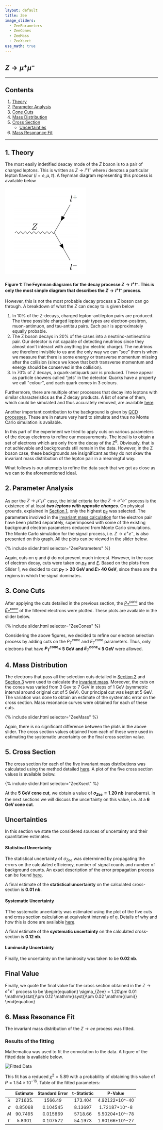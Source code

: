 ```yaml
---
layout: default
title: Zee
image_sliders:
  - ZeeParameters
  - ZeeCones
  - ZeeMass
  - ZeeXsect
use_math: true
---
```


## $Z\rightarrow\mu^+\mu^-$
---
## Contents

1. [Theory](#1-theory)
2. [Parameter Analysis](#2-parameter-analysis)
3. [Cone Cuts](#3-cone-cuts)
4. [Mass Distribution](#4-mass-distribution)
5. [Cross Section](#5-cross-section)
	* [Uncertainties](#uncertainties)
6. [Mass Resonance Fit](#6-mass-resonance-fit)

---

## 1. Theory

The most easily indetified deacay mode of the $Z$ boson is to a pair of charged leptons. This is written as $Z\rightarrow l^+l^-$ where $l$ denotes a particular lepton flavour ($l = e, \mu, \tau$). A feynman diagram representing this process is available below

![Z decay](/assets/figures/feynman/zdecay.png)

#### Figure 1: The Feynman diagrams for the decay processe $Z\rightarrow l^+l^-$. This is only the most simple diagram that describes the $Z\rightarrow l^+l^-$ process.

However, this is not the most probable decay process a Z boson can go through. A breakdown of what the $Z$ can decay to is given below
1. In 10% of the Z-decays, charged lepton-antilepton pairs are produced. The three possible charged lepton pair types are electron-positron, muon-antimuon, and tau-antitau pairs. Each pair is approximately equally probable.
2. The Z boson decays in 20% of the cases into a neutrino-antineutrino pair. Our detector is not capable of detecting neutrinos since they almost don't interact with anything (no electric charge). The neutrinos are therefore invisible to us and the only way we can “see” them is when we measure that there is some energy or transverse momentum missing after the collision (since we know that both transverse momentum and energy should be conserved in the collision).
3. In 70% of Z decays, a quark-antiquark pair is produced. These appear as particle showers called “jets“ in the detector. Quarks have a property we call "colour", and each quark comes in 3 colours.

Furthermore, there are multiple other processes that decay into leptons with similar characteristics as the $Z$ decay products. A list of some of them, which could be simulated and thus accurately removed, are available [here](index.md#data-sets-and-simulations).

Another important contribution to the background is given by [QCD processes](https://arxiv.org/abs/hep-ph/0111420). These are in nature very hard to simulate and thus no Monte Carlo simulation is available.

In this part of the experiment we tried to apply cuts on various parameters of the decay electrons to refine our measurements. The ideal is to obtain a set of electrons which are only from the decay of the $Z^0$. Obviously, that is not achievable and backgrounds still remain in the data. However, in the Z boson case, these backgrounds are insignificant as they do not skew the invariant mass distribution of the lepton pair in a meaningful way.

What follows is our attempts to refine the data such that we get as close as we can to the aforementioned ideal.

## 2. Parameter Analysis

As per the $Z\rightarrow\mu^{-}\mu^{+}$ case, the initial criteria for the $Z\rightarrow e^+e^-$ process is the existence of at least **_two leptons with opposite charges_**. On physical grounds, explained in [Section 1](#1-theory), only the highest [$p_T$](index.md#variable-names) was selected.
The parameters involved in the [invariant mass calculation](index.md#invariant-mass) for the electron pair have been plotted separately, superimposed with some of the existing background electron parameters deduced from Monte Carlo simulations. The Monte Carlo simulation for the signal process, i.e. $Z\rightarrow e^+e^-$, is also presented on this graph. All the plots can be viewed in the slider below.

{% include slider.html selector="ZeeParameters" %}

Again, cuts on $\eta$ and $\phi$ do not present much interest. However, in the case of electron decay, cuts were taken on [$p_T$](index.md#bariable-names) and [$E$](index.md#bariable-names). Based on the plots from Slider 1, we decided to cut **$p_T > 20$ GeV and $E>$ 40 GeV**, since these are the regions in which the signal dominates.

## 3. Cone Cuts

After applying the cuts detailed in the previous section, the [$P_T^\mathrm{cone}$](index.md#variable-names) and the [$E_T^\mathrm{cone}$](index.md#variable-names) of the filtered electrons were plotted. These plots are available in the slider below.

{% include slider.html selector="ZeeCones" %}

Considering the above figures, we decided to refine our electron selection process by adding cuts on the $P_T^\mathrm{cone}$ and $E_T^\mathrm{cone}$ parameters. Thus, only electrons that have **$P_T^\mathrm{cone}<$ 5 GeV and $E_T^\mathrm{cone}<$ 5 GeV** were allowed.

## 4. Mass Distribution

The electrons that pass all the selection cuts detailed in [Section 2](#2-parameter-analysis) and [Section 3](#3-cone-cuts) were used to calculate the [invariant mass](index.md#invariant-mass). Moreover, the cuts on the cones was varied from 3 Gev to 7 GeV in steps of 1 GeV (symmetric interval around original cut of 5 GeV). Our principal cut was kept at 5 GeV. The variation was done to obtain an estimate of the systematic error on the cross section. Mass resonance curves were obtained for each of these cuts.

{% include slider.html selector="ZeeMass" %}

Again, there is no significant difference between the plots in the above slider. The cross section values obtained from each of these were used in estimating the systematic uncertainty on the final cross section value.

## 5. Cross Section

The cross section for each of the five invariant mass distributions was calculated using the method detailed [here](index.md#cross-sections). A plot of the five cross section values is available below.

{% include slider.html selector="ZeeXsect" %}

At the **5 GeV cone cut**, we obtain a value of **$\sigma_{Zee} = 1.20$ nb** (nanobarns).
In the next sections we will discuss the uncertainty on this value, i.e. at a **6 GeV cone cut**.

## Uncertainties

In this section we state the considered sources of uncertainty and their quantitative estimates.

#### Statistical Uncertainty

The statistical uncertainty of $\sigma_{Zee}$ was determined by propagating the errors on the calculated efficiency, number of signal counts and number of background counts. An exact description of the error propagation process can be found [here](index.md#uncertainties).

A final estimate of the **statistical uncertainty** on the calculated cross-section is **0.01 nb**.

#### Systematic Uncertainty
TThe systematic uncertainty was estimated using the plot of the five cuts and cross section calculation at equivalent intervals of $\eta$. Details of why and how this is done are available [here](index.md#uncertainties). 

A final estimate of the **systematic uncertainty** on the calculated cross-section is **0.12 nb**.

#### Luminosity Uncertainty
Finally, the uncertainty on the luminosity was taken to be **0.02 nb**.

## Final Value
Finally, we quote the final value for the cross section obtained in the $Z\rightarrow e^+e^-$ process to be
\begin{equation}
\sigma_{Zee} = 1.20\pm 0.01 \mathrm{(stat)}\pm 0.12 \mathrm{(syst)}\pm 0.02 \mathrm{(lumi)}
\end{equation}

## 6. Mass Resonance Fit

The invariant mass distribution of the $Z\rightarrow ee$ process was fitted.

### Results of the fitting

Mathematica was used to fit the convolution to the data. A figure of the fitted data is available below.

![Fitted Data](/assets/figures/Zmumu/fitted/fitted.png)

This fit has a reduced $\chi^2 = 5.89$ with a probability of obtaining this value of $P=1.54\times 10^{-16}$. Table of the fitted parameters:

|           | Estimate | Standard Error | t-Statistic |     P-Value    |
|:---------:|:--------:|:--------------:|:-----------:|:--------------:|
| $\lambda$ |  271635. |     1566.49    |   173.404   | 4.92122*10^-40 |
|  $\sigma$ |  0.85068 |    0.104545    |   8.13697   |  1.72187*10^-8 |
|    $M$    |  90.7495 |    0.015869    |   5718.66   | 5.50204*10^-78 |
|  $\Gamma$ |  5.8301  |    0.107572    |   54.1973   | 1.90166*10^-27 |